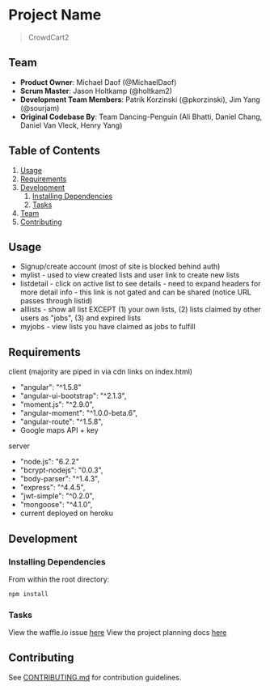 # Project Name

>CrowdCart2

## Team

  - __Product Owner__: Michael Daof (@MichaelDaof)
  - __Scrum Master__: Jason Holtkamp (@holtkam2)
  - __Development Team Members__: Patrik Korzinski (@pkorzinski), Jim Yang (@sourjam)
  - __Original Codebase By__: Team Dancing-Penguin (Ali Bhatti, Daniel Chang, Daniel Van Vleck, Henry Yang)

## Table of Contents

1. [Usage](#Usage)
1. [Requirements](#requirements)
1. [Development](#development)
    1. [Installing Dependencies](#installing-dependencies)
    1. [Tasks](#tasks)
1. [Team](#team)
1. [Contributing](#contributing)

## Usage

- Signup/create account (most of site is blocked behind auth)
- mylist - used to view created lists and user link to create new lists
- listdetail - click on active list to see details - need to expand headers for more detail info - this link is not gated and can be shared (notice URL passes through listid)
- alllists - show all list EXCEPT (1) your own lists, (2) lists claimed by other users as "jobs", (3) and expired lists
- myjobs - view lists you have claimed as jobs to fulfill


## Requirements

client (majority are piped in via cdn links on index.html)
- "angular": "^1.5.8"
- "angular-ui-bootstrap": "^2.1.3",
- "moment.js":  "^2.9.0",
- "angular-moment": "^1.0.0-beta.6",
- "angular-route": "^1.5.8",
- Google maps API + key

server
- "node.js": "6.2.2"
- "bcrypt-nodejs": "0.0.3",
- "body-parser": "^1.4.3",
- "express": "^4.4.5",
- "jwt-simple": "^0.2.0",
- "mongoose": "^4.1.0",
- current deployed on heroku

## Development


### Installing Dependencies

From within the root directory:

```sh
npm install
```

### Tasks

View the waffle.io issue [here](https://waffle.io/hrr18-doge/crowdCart2)
View the project planning docs [here](https://docs.google.com/spreadsheets/d/17VOjBqNdDPgaP92LqQ3HTSedvwyuyb4FPGGdkN2sSXo/edit#gid=454523850)


## Contributing

See [CONTRIBUTING.md](CONTRIBUTING.md) for contribution guidelines.
